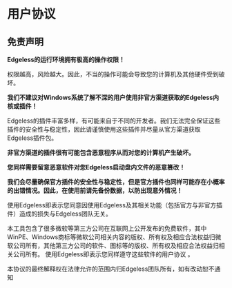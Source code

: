 # 用户协议
## 免责声明

**Edgeless的运行环境拥有极高的操作权限！**

权限越高，风险越大。因此，不当的操作可能会导致您的计算机及其他硬件受到破坏。

**我们不建议对Windows系统了解不深的用户使用非官方渠道获取的Edgeless内核或插件！**

Edgeless的插件丰富多样，有可能来自于不同的开发者。我们无法完全保证这些插件的安全性与稳定性，因此请谨慎使用这些插件并尽量从官方渠道获取Edgeless插件包。

**非官方渠道的插件很有可能包含恶意程序从而对您的计算机产生破坏。**


**您同样需要留意恶意软件对您Edgeless启动盘内文件的恶意篡改！**

**我们会尽量确保官方插件的安全性与稳定性，但是官方插件也同样可能存在小概率的出错情况。因此，在使用前请先备份数据，以防出现意外情况！**

使用Edgeless即表示您同意因使用Edgeless及其相关功能（包括官方与非官方插件）造成的损失与Edgeless团队无关。



本工具包含了很多微软等第三方公司在互联网上公开发布的免费软件，其中WinPE、Windows商标等微软公司相关内容的版权、所有权及相应合法权益归微软公司所有，其他第三方公司的软件、图标等的版权、所有权及相应合法权益归相关公司所有。 使用Edgeless即表示您同样遵守这些软件的用户协议 。

本协议的最终解释权在法律允许的范围内归Edgeless团队所有，如有改动恕不通知